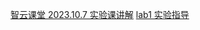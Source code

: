 [智云课堂 2023.10.7 实验课讲解](https://onlineroom.cmc.zju.edu.cn/livingroom?course_id=54753&sub_id=936323&tenant_code=112&sub_public=1)
[lab1 实验指导](https://zju-sys.pages.zjusct.io/sys2/sys2-fa23/lab1/#cpu)





